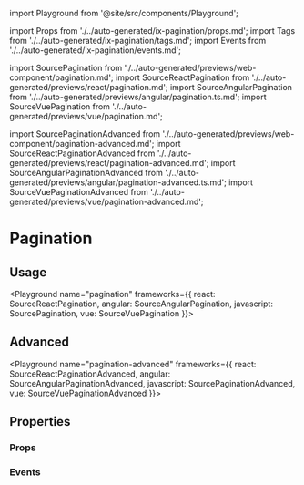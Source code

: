 import Playground from '@site/src/components/Playground';

import Props from './../auto-generated/ix-pagination/props.md';
import Tags from './../auto-generated/ix-pagination/tags.md';
import Events from './../auto-generated/ix-pagination/events.md';

import SourcePagination from './../auto-generated/previews/web-component/pagination.md';
import SourceReactPagination from './../auto-generated/previews/react/pagination.md';
import SourceAngularPagination from './../auto-generated/previews/angular/pagination.ts.md';
import SourceVuePagination from './../auto-generated/previews/vue/pagination.md';

import SourcePaginationAdvanced from './../auto-generated/previews/web-component/pagination-advanced.md';
import SourceReactPaginationAdvanced from './../auto-generated/previews/react/pagination-advanced.md';
import SourceAngularPaginationAdvanced from './../auto-generated/previews/angular/pagination-advanced.ts.md';
import SourceVuePaginationAdvanced from './../auto-generated/previews/vue/pagination-advanced.md';

# Pagination

<Tags />

## Usage

<Playground
name="pagination"
frameworks={{
  react: SourceReactPagination,
  angular: SourceAngularPagination,
  javascript: SourcePagination,
  vue: SourceVuePagination
}}>
</Playground>

## Advanced

<Playground
name="pagination-advanced"
frameworks={{
  react: SourceReactPaginationAdvanced,
  angular: SourceAngularPaginationAdvanced,
  javascript: SourcePaginationAdvanced,
  vue: SourceVuePaginationAdvanced
}}>
</Playground>

## Properties

### Props

<Props />

### Events

<Events />
